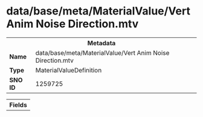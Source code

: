 <h1>data/base/meta/MaterialValue/Vert Anim Noise Direction.mtv</h1><table><tr><th colspan="100%">Metadata</th></tr><tr><td><b>Name</b></td><td>data/base/meta/MaterialValue/Vert Anim Noise Direction.mtv</td></tr><tr><td><b>Type</b></td><td>MaterialValueDefinition</td></tr><tr><td><b>SNO ID</b></td><td>1259725</td></tr></table>

<table><tr><th colspan="100%">Fields</th></tr></table>

